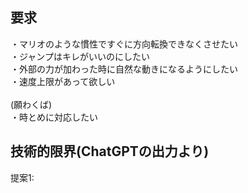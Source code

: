 ## 要求
・マリオのような慣性ですぐに方向転換できなくさせたい<br>
・ジャンプはキレがいいのにしたい<br>
・外部の力が加わった時に自然な動きになるようにしたい<br>
・速度上限があって欲しい<br>
<br>
(願わくば)<br>
・時とめに対応したい<br>

## 技術的限界(ChatGPTの出力より)

提案1:  <br>

